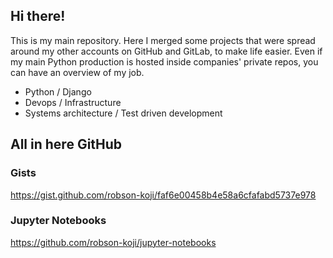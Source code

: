 ## Hi there!

This is my main repository. Here I merged some projects that were spread around my other accounts on GitHub and GitLab, to make life easier. Even if my main Python production is hosted inside companies' private repos, you can have an overview of my job. 

  * Python / Django
  * Devops / Infrastructure 
  * Systems architecture / Test driven development 
  


## All in here GitHub
### Gists
https://gist.github.com/robson-koji/faf6e00458b4e58a6cfafabd5737e978


### Jupyter Notebooks
https://github.com/robson-koji/jupyter-notebooks
